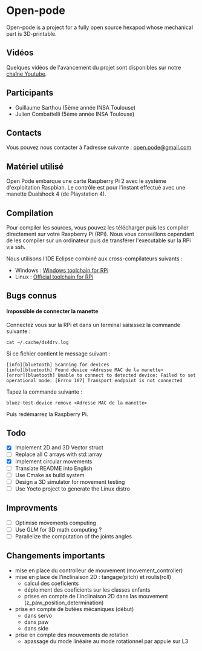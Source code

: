 # Open-pode
Open-pode is a project for a fully open source hexapod whose mechanical part is 3D-printable.

## Vidéos
Quelques vidéos de l'avancement du projet sont disponibles sur notre [chaîne Youtube](https://www.youtube.com/channel/UCUNnqteGSC3-gRxhA2PmjtQ).

## Participants
* Guillaume Sarthou (5ème année INSA Toulouse)
* Julien Combattelli (5ème année INSA Toulouse)

## Contacts
Vous pouvez nous contacter à l'adresse suivante : open.pode@gmail.com

## Matériel utilisé
Open Pode embarque une carte Raspberry Pi 2 avec le système d'exploitation Raspbian. Le contrôle est pour l'instant effectué avec une manette Dualshock 4 (de Playstation 4).

## Compilation
Pour compiler les sources, vous pouvez les télécharger puis les compiler directement sur votre Raspberry Pi (RPi).
Nous vous conseillons cependant de les compiler sur un ordinateur puis de transférer l'executable sur la RPi via ssh.

Nous utilisons l'IDE Eclipse combiné aux cross-compilateurs suivants :
* Windows : [Windows toolchain for RPi](http://gnutoolchains.com/raspberry/)
* Linux   : [Official toolchain for RPi](https://github.com/raspberrypi/tools/tree/master/arm-bcm2708/arm-rpi-4.9.3-linux-gnueabihf)

## Bugs connus
#### Impossible de connecter la manette
Connectez vous sur la RPi et dans un terminal saisissez la commande suivante :
```
cat ~/.cache/ds4drv.log
```
Si ce fichier contient le message suivant :
```
[info][bluetooth] Scanning for devices
[info][bluetooth] Found device <Adresse MAC de la manette>
[error][bluetooth] Unable to connect to detected device: Failed to set operational mode: [Errno 107] Transport endpoint is not connected
```
Tapez la commande suivante :
```
bluez-test-device remove <Adresse MAC de la manette>
```
Puis redémarrez la Raspberry Pi.

## Todo
- [x] Implement 2D and 3D Vector struct
- [ ] Replace all C arrays with std::array
- [x] Implement circular movements
- [ ] Translate README into English
- [ ] Use Cmake as build system
- [ ] Design a 3D simulator for movement testing
- [ ] Use Yocto project to generate the Linux distro

## Improvments
- [ ] Optimise movements computing
- [ ] Use GLM for 3D math computing ?
- [ ] Parallelize the computation of the joints angles

## Changements importants
* mise en place du controlleur de mouvement (movement_controller)
* mise en place de l'inclinaison 2D : tangage(pitch) et roulis(roll)
  * calcul des coeficients
  * déploiment des coeficients sur les classes enfants
  * prises en compte de l'inclinaison 2D dans las mouvement (z_paw_position_determination)
* prise en compte de butées mécaniques (début)
  * dans servo
  * dans paw
  * dans side
* prise en compte des mouvements de rotation
  * apassage du mode linéaire au mode rotationnel par appuie sur L3
